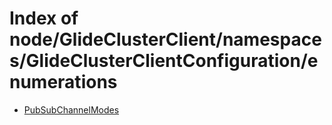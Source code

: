 # Index of node/GlideClusterClient/namespaces/GlideClusterClientConfiguration/enumerations

- [PubSubChannelModes](/node/GlideClusterClient/namespaces/GlideClusterClientConfiguration/enumerations/PubSubChannelModes/)